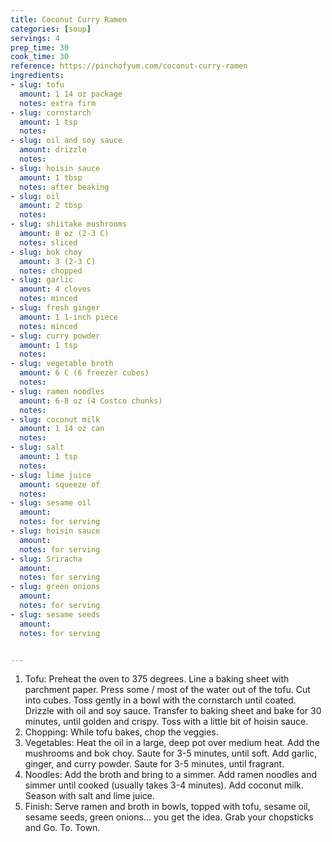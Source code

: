 ```yaml
---
title: Coconut Curry Ramen
categories: [soup]
servings: 4
prep_time: 30
cook_time: 30
reference: https://pinchofyum.com/coconut-curry-ramen
ingredients:
- slug: tofu
  amount: 1 14 oz package
  notes: extra firm
- slug: cornstarch
  amount: 1 tsp
  notes:
- slug: oil and soy sauce
  amount: drizzle
  notes:
- slug: hoisin sauce
  amount: 1 tbsp
  notes: after beaking
- slug: oil
  amount: 2 tbsp
  notes:
- slug: shiitake mushrooms
  amount: 8 oz (2-3 C)
  notes: sliced
- slug: bok choy
  amount: 3 (2-3 C)
  notes: chopped
- slug: garlic
  amount: 4 cloves
  notes: minced
- slug: fresh ginger
  amount: 1 1-inch piece
  notes: minced
- slug: curry powder
  amount: 1 tsp
  notes:
- slug: vegetable broth
  amount: 6 C (6 freezer cubes)
  notes:
- slug: ramen noodles
  amount: 6-8 oz (4 Costco chunks)
  notes:
- slug: coconut milk
  amount: 1 14 oz can
  notes:
- slug: salt
  amount: 1 tsp
  notes:
- slug: lime juice
  amount: squeeze of
  notes:
- slug: sesame oil
  amount:
  notes: for serving
- slug: hoisin sauce
  amount:
  notes: for serving
- slug: Sriracha
  amount:
  notes: for serving
- slug: green onions
  amount:
  notes: for serving
- slug: sesame seeds
  amount:
  notes: for serving


---
```


1. Tofu: Preheat the oven to 375 degrees. Line a baking sheet with parchment paper. Press some / most of the water out of the tofu. Cut into cubes. Toss gently in a bowl with the cornstarch until coated. Drizzle with oil and soy sauce. Transfer to baking sheet and bake for 30 minutes, until golden and crispy. Toss with a little bit of hoisin sauce.
2. Chopping: While tofu bakes, chop the veggies.
3. Vegetables: Heat the oil in a large, deep pot over medium heat. Add the mushrooms and bok choy. Saute for 3-5 minutes, until soft. Add garlic, ginger, and curry powder. Saute for 3-5 minutes, until fragrant.
4. Noodles: Add the broth and bring to a simmer. Add ramen noodles and simmer until cooked (usually takes 3-4 minutes). Add coconut milk. Season with salt and lime juice.
5. Finish: Serve ramen and broth in bowls, topped with tofu, sesame oil, sesame seeds, green onions… you get the idea. Grab your chopsticks and Go. To. Town.


